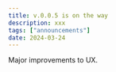 ```yaml
---
title: v.0.0.5 is on the way
description: xxx
tags: ["announcements"]
date: 2024-03-24
---
```


Major improvements to UX.
